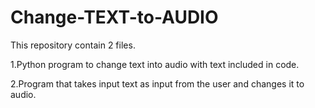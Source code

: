 # Change-TEXT-to-AUDIO
This repository contain 2 files. 

1.Python program to change text into audio with text included in code. 

2.Program that takes input text as input from the user and changes it to audio.
